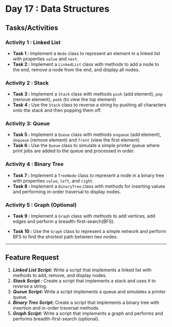 # Day 17 : Data Structures

## Tasks/Activities

### Activity 1 : Linked List
- **Task 1 :** Implement a ```Node``` class to represent an element in a linked list with properties ```value``` and ```next```.
- **Task 2 :** Implement a ```LinkedList``` class with methods to add a node to the end, remove a node from the end, and display all nodes.

### Activity 2 : Stack
- **Task 3 :** Implement a ```Stack``` class with methods ```push``` (add element), ```pop``` (remove element), ```peek``` (to view the top element)
- **Task 4 :** Use the ```Stack``` class to reverse a string by pushing all characters onto the stack and then popping them off.


### Activity 3: Queue
- **Task 5 :** Implement a ```Queue``` class with methods
```enqueue``` (add element), ```dequeue``` (remove element) and ```front``` (view the first element)
- **Task 6 :** Use the ```Queue``` class to simulate a simple printer queue where print jobs are added to the queue and processed in order.


### Activity 4 : Binary Tree
- **Task 7 :** Implement a ```TreeNode``` class to represent a node in a binary tree with properties ```value```, ```left```, and ```right```.
- **Task 8 :** Implement a ```BinaryTree``` class with methods for inserting values and performing in-order traversal to display nodes.

### Activity 5 : Graph (Optional)
- **Task 9 :** Implement a ```Graph``` class with methods to add vertices, add edges and perform a breadth-first-search(BFS).

- **Task 10 :** Use the ```Graph``` class to represent a simple network and perform BFS to find the shortest path between two nodes.

***
## Feature Request

1. ***Linked List Script:*** Write a script that implements a linked list with methods to add, remove, and display nodes.
2. ***Stack Script :*** Create a script that implements a stack and uses it to reverse a string.
3. ***Queue Script:*** Write a script implements a queue and simulates a printer queue.
4. ***Binary Tree Script:***  Create a script that implements a binary tree with insertion and in-order traversal methods.
5. ***Graph Script:***  Write a script that implements a graph and performs and performs breadth-first-search (optional).